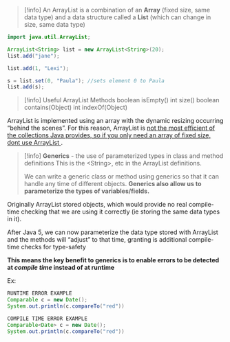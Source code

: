 > [!info] An ArrayList is a combination of an **Array** (fixed size, same data type) and a data structure called a **List** (which can change in size, same data type)
>

```java
import java.util.ArrayList;

ArrayList<String> list = new ArrayList<String>(20);
list.add("jane");

list.add(1, "Lexi");

s = list.set(0, "Paula"); //sets element 0 to Paula
list.add(s);
```

>[!info] Useful ArrayList Methods
>boolean isEmpty()
>int size()
>boolean contains(Object)
>int indexOf(Object)

ArrayList is implemented using an array with the dynamic resizing occurring “behind the scenes”. For this reason, ArrayList is <u> not the most efficient of the collections Java provides, so if you only need an array of fixed size, dont use ArrayList </u>.

> [!info] **Generics** - the use of parameterized types in class and method definitions
> This is the \<String>, etc in the ArrayList definitions.
> 
> We can write a generic class or method using generics so that it can handle any time of different objects. **Generics also allow us to parameterize the types of variables/fields.** 
> 

Originally ArrayList stored objects, which would provide no real compile-time checking that we are using it correctly (ie storing the same data types in it). 

After Java 5, we can now parameterize the data type stored with ArrayList and the methods will “adjust” to that time, granting is additional compile-time checks for type-safety

**This means the key benefit to generics is to enable errors to be detected at *compile time* instead of at runtime**

Ex:
```java
RUNTIME ERROR EXAMPLE
Comparable c = new Date();
System.out.println(c.compareTo("red"))

COMPILE TIME ERROR EXAMPLE
Comparable<Date> c = new Date();
System.out.println(c.compareTo("red"))
```


